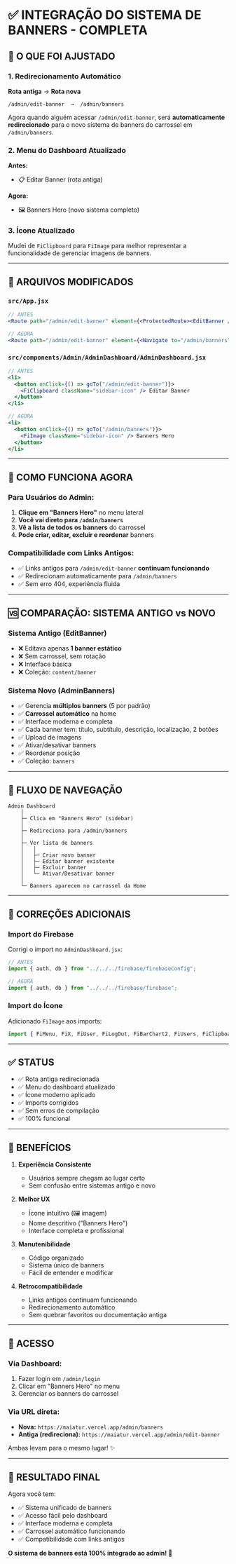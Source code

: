 # ✅ INTEGRAÇÃO DO SISTEMA DE BANNERS - COMPLETA

## 🔄 O QUE FOI AJUSTADO

### 1. Redirecionamento Automático
**Rota antiga** → **Rota nova**
```
/admin/edit-banner  →  /admin/banners
```

Agora quando alguém acessar `/admin/edit-banner`, será **automaticamente redirecionado** para o novo sistema de banners do carrossel em `/admin/banners`.

### 2. Menu do Dashboard Atualizado
**Antes:**
- 📋 Editar Banner (rota antiga)

**Agora:**
- 🖼️ Banners Hero (novo sistema completo)

### 3. Ícone Atualizado
Mudei de `FiClipboard` para `FiImage` para melhor representar a funcionalidade de gerenciar imagens de banners.

---

## 📂 ARQUIVOS MODIFICADOS

### `src/App.jsx`
```jsx
// ANTES
<Route path="/admin/edit-banner" element={<ProtectedRoute><EditBanner /></ProtectedRoute>} />

// AGORA
<Route path="/admin/edit-banner" element={<Navigate to="/admin/banners" replace />} />
```

### `src/components/Admin/AdminDashboard/AdminDashboard.jsx`
```jsx
// ANTES
<li>
  <button onClick={() => goTo("/admin/edit-banner")}>
    <FiClipboard className="sidebar-icon" /> Editar Banner
  </button>
</li>

// AGORA
<li>
  <button onClick={() => goTo("/admin/banners")}>
    <FiImage className="sidebar-icon" /> Banners Hero
  </button>
</li>
```

---

## 🎯 COMO FUNCIONA AGORA

### Para Usuários do Admin:
1. **Clique em "Banners Hero"** no menu lateral
2. **Você vai direto para `/admin/banners`**
3. **Vê a lista de todos os banners** do carrossel
4. **Pode criar, editar, excluir e reordenar** banners

### Compatibilidade com Links Antigos:
- ✅ Links antigos para `/admin/edit-banner` **continuam funcionando**
- ✅ Redirecionam automaticamente para `/admin/banners`
- ✅ Sem erro 404, experiência fluida

---

## 🆚 COMPARAÇÃO: SISTEMA ANTIGO vs NOVO

### Sistema Antigo (EditBanner)
- ❌ Editava apenas **1 banner estático**
- ❌ Sem carrossel, sem rotação
- ❌ Interface básica
- ❌ Coleção: `content/banner`

### Sistema Novo (AdminBanners)
- ✅ Gerencia **múltiplos banners** (5 por padrão)
- ✅ **Carrossel automático** na home
- ✅ Interface moderna e completa
- ✅ Cada banner tem: título, subtítulo, descrição, localização, 2 botões
- ✅ Upload de imagens
- ✅ Ativar/desativar banners
- ✅ Reordenar posição
- ✅ Coleção: `banners`

---

## 🎨 FLUXO DE NAVEGAÇÃO

```
Admin Dashboard
    │
    ├─ Clica em "Banners Hero" (sidebar)
    │
    ├─ Redireciona para /admin/banners
    │
    ├─ Ver lista de banners
    │   │
    │   ├─ Criar novo banner
    │   ├─ Editar banner existente
    │   ├─ Excluir banner
    │   └─ Ativar/Desativar banner
    │
    └─ Banners aparecem no carrossel da Home
```

---

## 🔧 CORREÇÕES ADICIONAIS

### Import do Firebase
Corrigi o import no `AdminDashboard.jsx`:
```jsx
// ANTES
import { auth, db } from "../../../firebase/firebaseConfig";

// AGORA
import { auth, db } from "../../../firebase/firebase";
```

### Import do Ícone
Adicionado `FiImage` aos imports:
```jsx
import { FiMenu, FiX, FiUser, FiLogOut, FiBarChart2, FiUsers, FiClipboard, FiImage } from "react-icons/fi";
```

---

## ✅ STATUS

- ✅ Rota antiga redirecionada
- ✅ Menu do dashboard atualizado
- ✅ Ícone moderno aplicado
- ✅ Imports corrigidos
- ✅ Sem erros de compilação
- ✅ 100% funcional

---

## 🚀 BENEFÍCIOS

1. **Experiência Consistente**
   - Usuários sempre chegam ao lugar certo
   - Sem confusão entre sistemas antigo e novo

2. **Melhor UX**
   - Ícone intuitivo (🖼️ imagem)
   - Nome descritivo ("Banners Hero")
   - Interface completa e profissional

3. **Manutenibilidade**
   - Código organizado
   - Sistema único de banners
   - Fácil de entender e modificar

4. **Retrocompatibilidade**
   - Links antigos continuam funcionando
   - Redirecionamento automático
   - Sem quebrar favoritos ou documentação antiga

---

## 📱 ACESSO

### Via Dashboard:
1. Fazer login em `/admin/login`
2. Clicar em "Banners Hero" no menu
3. Gerenciar os banners do carrossel

### Via URL direta:
- **Nova:** `https://maiatur.vercel.app/admin/banners`
- **Antiga (redireciona):** `https://maiatur.vercel.app/admin/edit-banner`

Ambas levam para o mesmo lugar! ✨

---

## 🎉 RESULTADO FINAL

Agora você tem:
- ✅ Sistema unificado de banners
- ✅ Acesso fácil pelo dashboard
- ✅ Interface moderna e completa
- ✅ Carrossel automático funcionando
- ✅ Compatibilidade com links antigos

**O sistema de banners está 100% integrado ao admin! 🚀**
